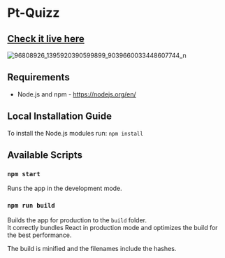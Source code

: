 # Pt-Quizz

## [Check it live here](https://pt-quizz.web.app/)

![96808926_1395920390599899_9039660033448607744_n](https://user-images.githubusercontent.com/40224824/81758674-68205a00-94ba-11ea-8c71-f07c7d606832.png)

## Requirements
* Node.js and npm - https://nodejs.org/en/

## Local Installation Guide
To install the Node.js modules run: `npm install`

## Available Scripts

### `npm start`

Runs the app in the development mode.<br />

### `npm run build`

Builds the app for production to the `build` folder.<br />
It correctly bundles React in production mode and optimizes the build for the best performance.

The build is minified and the filenames include the hashes.
